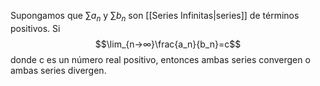 Supongamos que $\sum{a_n}$ y $\sum{b_n}$ son [[Series Infinitas|series]] de términos positivos. Si $$\lim_{n→∞}\frac{a_n}{b_n}=c$$donde c es un número real positivo, entonces ambas series convergen o ambas series divergen.